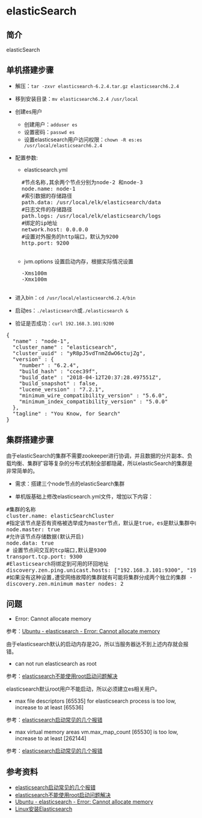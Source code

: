 # elasticSearch

## 简介

elasticSearch

## 单机搭建步骤

- 解压：`tar -zxvr elasticsearch-6.2.4.tar.gz elasticsearch6.2.4`
- 移到安装目录：`mv elasticsearch6.2.4 /usr/local`
- 创建es用户
	- 创建用户：`adduser es`
	- 设置密码：`passwd es`
	- 设置elasticsearch用户访问权限：`chown -R es:es /usr/local/elasticsearch6.2.4`
- 配置参数:
	- elasticsearch.yml
	
	<pre>
	#节点名称,其余两个节点分别为node-2 和node-3
	node.name: node-1
	#索引数据的存储路径
	path.data: /usr/local/elk/elasticsearch/data
	#日志文件的存储路径
	path.logs: /usr/local/elk/elasticsearch/logs
	#绑定的ip地址
	network.host: 0.0.0.0
	#设置对外服务的http端口，默认为9200
	http.port: 9200
	</pre>
	
	- jvm.options 设置启动内存，根据实际情况设置
	
	<pre>
	-Xms100m
	-Xmx100m
	</pre>
- 进入bin：`cd /usr/local/elasticsearch6.2.4/bin`  
- 启动es：`./elasticsearch`或`./elasticsearch &` 
- 验证是否成功：`curl 192.168.3.101:9200`

<pre>
{
  "name" : "node-1",
  "cluster_name" : "elasticsearch",
  "cluster_uuid" : "yR8pJ5vdTnmZdwO6ctujZg",
  "version" : {
    "number" : "6.2.4",
    "build_hash" : "ccec39f",
    "build_date" : "2018-04-12T20:37:28.497551Z",
    "build_snapshot" : false,
    "lucene_version" : "7.2.1",
    "minimum_wire_compatibility_version" : "5.6.0",
    "minimum_index_compatibility_version" : "5.0.0"
  },
  "tagline" : "You Know, for Search"
}
</pre>

## 集群搭建步骤

由于elasticSearch的集群不需要zookeeper进行协调，并且数据的分片副本、负载均衡、集群扩容等复杂的分布式机制全部都隐藏，所以elasticSearch的集群是非常简单的。

- 需求：搭建三个node节点的elasticSearch集群

- 单机版基础上修改elasticsearch.yml文件，增加以下内容：

<pre>
#集群的名称
cluster.name: elasticSearchCluster
#指定该节点是否有资格被选举成为master节点，默认是true，es是默认集群中的第一台机器为master，如果这台机挂了就会重新选举master
node.master: true
#允许该节点存储数据(默认开启)
node.data: true
# 设置节点间交互的tcp端口,默认是9300 
transport.tcp.port: 9300
#Elasticsearch将绑定到可用的环回地址
discovery.zen.ping.unicast.hosts: ["192.168.3.101:9300", "192.168.3.102:9300", "192.168.3.103:9300"]
#如果没有这种设置,遭受网络故障的集群就有可能将集群分成两个独立的集群 - 分裂的大脑 - 这将导致数据丢失
discovery.zen.minimum_master_nodes: 2
</pre>

## 问题

- Error: Cannot allocate memory

参考：[Ubuntu - elasticsearch - Error: Cannot allocate memory](https://stackoverflow.com/questions/34748464/ubuntu-elasticsearch-error-cannot-allocate-memory)

由于elasticsearch默认的启动内存是2G，所以当服务器达不到上述内存就会报错。

- can not run elasticsearch as root

参考：[elasticsearch不能使用root启动问题解决](https://www.cnblogs.com/gcgc/p/10297563.html)

elasticsearch默认root用户不能启动，所以必须建立es相关用户。

- max file descriptors [65535] for elasticsearch process is too low, increase to at least [65536]

参考：[elasticsearch启动常见的几个报错](https://www.jianshu.com/p/2285f1f8ec21)

- max virtual memory areas vm.max_map_count [65530] is too low, increase to at least [262144]

参考：[elasticsearch启动常见的几个报错](https://www.jianshu.com/p/2285f1f8ec21)

## 参考资料

- [elasticsearch启动常见的几个报错](https://www.jianshu.com/p/2285f1f8ec21)
- [elasticsearch不能使用root启动问题解决](https://www.cnblogs.com/gcgc/p/10297563.html)
- [Ubuntu - elasticsearch - Error: Cannot allocate memory](https://stackoverflow.com/questions/34748464/ubuntu-elasticsearch-error-cannot-allocate-memory)
- [Linux安装Elasticsearch](https://juejin.im/post/5bc69e2ce51d450e6548ce77)